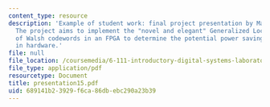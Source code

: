 ```yaml
---
content_type: resource
description: 'Example of student work: final project presentation by Matthew Doherty.
  The project aims to implement the "novel and elegant" Generalized Local Decoding
  of Walsh codewords in an FPGA to determine the potential power savings of the algorithm
  in hardware.'
file: null
file_location: /coursemedia/6-111-introductory-digital-systems-laboratory-spring-2006/689141b23929f6ca86dbebc290a23b39_presentation15.pdf
file_type: application/pdf
resourcetype: Document
title: presentation15.pdf
uid: 689141b2-3929-f6ca-86db-ebc290a23b39
---
```

